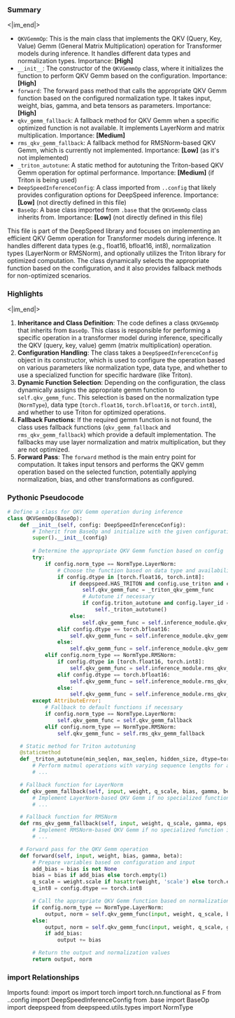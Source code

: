 

### Summary

<|im_end|>

* `QKVGemmOp`: This is the main class that implements the QKV (Query, Key, Value) Gemm (General Matrix Multiplication) operation for Transformer models during inference. It handles different data types and normalization types. Importance: **[High]**
* `__init__`: The constructor of the `QKVGemmOp` class, where it initializes the function to perform QKV Gemm based on the configuration. Importance: **[High]**
* `forward`: The forward pass method that calls the appropriate QKV Gemm function based on the configured normalization type. It takes input, weight, bias, gamma, and beta tensors as parameters. Importance: **[High]**
* `qkv_gemm_fallback`: A fallback method for QKV Gemm when a specific optimized function is not available. It implements LayerNorm and matrix multiplication. Importance: **[Medium]**
* `rms_qkv_gemm_fallback`: A fallback method for RMSNorm-based QKV Gemm, which is currently not implemented. Importance: **[Low]** (as it's not implemented)
* `_triton_autotune`: A static method for autotuning the Triton-based QKV Gemm operation for optimal performance. Importance: **[Medium]** (if Triton is being used)
* `DeepSpeedInferenceConfig`: A class imported from `..config` that likely provides configuration options for DeepSpeed inference. Importance: **[Low]** (not directly defined in this file)
* `BaseOp`: A base class imported from `.base` that the `QKVGemmOp` class inherits from. Importance: **[Low]** (not directly defined in this file)

This file is part of the DeepSpeed library and focuses on implementing an efficient QKV Gemm operation for Transformer models during inference. It handles different data types (e.g., float16, bfloat16, int8), normalization types (LayerNorm or RMSNorm), and optionally utilizes the Triton library for optimized computation. The class dynamically selects the appropriate function based on the configuration, and it also provides fallback methods for non-optimized scenarios.

### Highlights

<|im_end|>

1. **Inheritance and Class Definition**: The code defines a class `QKVGemmOp` that inherits from `BaseOp`. This class is responsible for performing a specific operation in a transformer model during inference, specifically the QKV (query, key, value) gemm (matrix multiplication) operation.
2. **Configuration Handling**: The class takes a `DeepSpeedInferenceConfig` object in its constructor, which is used to configure the operation based on various parameters like normalization type, data type, and whether to use a specialized function for specific hardware (like Triton).
3. **Dynamic Function Selection**: Depending on the configuration, the class dynamically assigns the appropriate gemm function to `self.qkv_gemm_func`. This selection is based on the normalization type (`NormType`), data type (`torch.float16`, `torch.bfloat16`, or `torch.int8`), and whether to use Triton for optimized operations.
4. **Fallback Functions**: If the required gemm function is not found, the class uses fallback functions (`qkv_gemm_fallback` and `rms_qkv_gemm_fallback`) which provide a default implementation. The fallbacks may use layer normalization and matrix multiplication, but they are not optimized.
5. **Forward Pass**: The `forward` method is the main entry point for computation. It takes input tensors and performs the QKV gemm operation based on the selected function, potentially applying normalization, bias, and other transformations as configured.

### Pythonic Pseudocode

```python
# Define a class for QKV Gemm operation during inference
class QKVGemmOp(BaseOp):
    def __init__(self, config: DeepSpeedInferenceConfig):
        # Inherit from BaseOp and initialize with the given configuration
        super().__init__(config)
        
        # Determine the appropriate QKV Gemm function based on config
        try:
            if config.norm_type == NormType.LayerNorm:
                # Choose the function based on data type and availability of Triton
                if config.dtype in [torch.float16, torch.int8]:
                    if deepspeed.HAS_TRITON and config.use_triton and config.dtype == torch.float16:
                        self.qkv_gemm_func = _triton_qkv_gemm_func
                        # Autotune if necessary
                        if config.triton_autotune and config.layer_id == 0:
                            self._triton_autotune()
                    else:
                        self.qkv_gemm_func = self.inference_module.qkv_gemm_fp16
                elif config.dtype == torch.bfloat16:
                    self.qkv_gemm_func = self.inference_module.qkv_gemm_bf16
                else:
                    self.qkv_gemm_func = self.inference_module.qkv_gemm_fp32
            elif config.norm_type == NormType.RMSNorm:
                if config.dtype in [torch.float16, torch.int8]:
                    self.qkv_gemm_func = self.inference_module.rms_qkv_gemm_fp16
                elif config.dtype == torch.bfloat16:
                    self.qkv_gemm_func = self.inference_module.rms_qkv_gemm_bf16
                else:
                    self.qkv_gemm_func = self.inference_module.rms_qkv_gemm_fp32
        except AttributeError:
            # Fallback to default functions if necessary
            if config.norm_type == NormType.LayerNorm:
                self.qkv_gemm_func = self.qkv_gemm_fallback
            elif config.norm_type == NormType.RMSNorm:
                self.qkv_gemm_func = self.rms_qkv_gemm_fallback

    # Static method for Triton autotuning
    @staticmethod
    def _triton_autotune(min_seqlen, max_seqlen, hidden_size, dtype=torch.float16):
        # Perform matmul operations with varying sequence lengths for autotuning
        # ...

    # Fallback function for LayerNorm
    def qkv_gemm_fallback(self, input, weight, q_scale, bias, gamma, beta, eps, add_bias, q_int8, transpose):
        # Implement LayerNorm-based QKV Gemm if no specialized function is available
        # ...

    # Fallback function for RMSNorm
    def rms_qkv_gemm_fallback(self, input, weight, q_scale, gamma, eps, q_int8, transpose):
        # Implement RMSNorm-based QKV Gemm if no specialized function is available
        # ...

    # Forward pass for the QKV Gemm operation
    def forward(self, input, weight, bias, gamma, beta):
        # Prepare variables based on configuration and input
        add_bias = bias is not None
        bias = bias if add_bias else torch.empty(1)
        q_scale = weight.scale if hasattr(weight, 'scale') else torch.empty(1)
        q_int8 = config.dtype == torch.int8

        # Call the appropriate QKV Gemm function based on normalization type
        if config.norm_type == NormType.LayerNorm:
            output, norm = self.qkv_gemm_func(input, weight, q_scale, bias, gamma, beta, config.epsilon, add_bias, q_int8, config.transposed_mode)
        else:
            output, norm = self.qkv_gemm_func(input, weight, q_scale, gamma, config.epsilon, q_int8, config.transposed_mode)
            if add_bias:
                output += bias

        # Return the output and normalization values
        return output, norm
```


### import Relationships

Imports found:
import os
import torch
import torch.nn.functional as F
from ..config import DeepSpeedInferenceConfig
from .base import BaseOp
import deepspeed
from deepspeed.utils.types import NormType